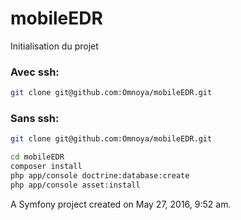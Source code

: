 mobileEDR
=========

Initialisation du projet

### Avec ssh: 
```bash
git clone git@github.com:Omnoya/mobileEDR.git
```

### Sans ssh: 
```bash
git clone git@github.com:Omnoya/mobileEDR.git
```

```bash
cd mobileEDR
composer install
php app/console doctrine:database:create
php app/console asset:install
```


A Symfony project created on May 27, 2016, 9:52 am.
